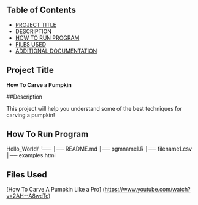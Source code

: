   ## Table of Contents

  - [PROJECT TITLE](#Project-Title)
  - [DESCRIPTION](#Description)
  - [HOW TO RUN PROGRAM](#How-to-run-program)
  - [FILES USED](#files-used)
  - [ADDITIONAL DOCUMENTATION](#additional-documentation)

  ## Project Title
  
  **How To Carve a Pumpkin**
  
  ##Description
  
  This project will help you understand some of the best techniques for carving a pumpkin!
  
  ## How To Run Program
  
  Hello_World/
└── 
    │── README.md
    │── pgmname1.R
    │── filename1.csv
    │── examples.html
    
   ## Files Used
   [How To Carve A Pumpkin Like a Pro] (https://www.youtube.com/watch?v=2AH--A8wcTc)
